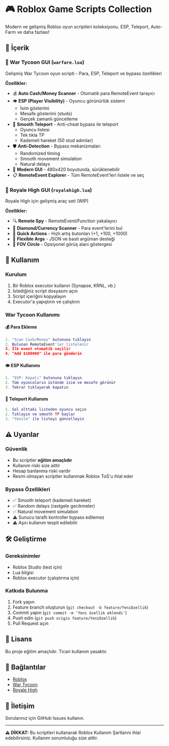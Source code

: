 # 🎮 Roblox Game Scripts Collection

Modern ve gelişmiş Roblox oyun scriptleri koleksiyonu. ESP, Teleport, Auto-Farm ve daha fazlası!

## 📁 İçerik

### 🔫 War Tycoon GUI (`warfare.lua`)
Gelişmiş War Tycoon oyun scripti - Para, ESP, Teleport ve bypass özellikleri

**Özellikler:**
- 💰 **Auto Cash/Money Scanner** - Otomatik para RemoteEvent tarayıcı
- 👁️ **ESP (Player Visibility)** - Oyuncu görünürlük sistemi
  - İsim gösterimi
  - Mesafe gösterimi (studs)
  - Gerçek zamanlı güncelleme
- 🚀 **Smooth Teleport** - Anti-cheat bypass ile teleport
  - Oyuncu listesi
  - Tek tıkla TP
  - Kademeli hareket (50 stud adımlar)
- 🛡️ **Anti-Detection** - Bypass mekanizmaları
  - Randomized timing
  - Smooth movement simulation
  - Natural delays
- 🎨 **Modern GUI** - 480x420 boyutunda, sürüklenebilir
- 📋 **RemoteEvent Explorer** - Tüm RemoteEvent'leri listele ve seç

### 👑 Royale High GUI (`royalehigh.lua`)
Royale High için gelişmiş araç seti (WIP)

**Özellikler:**
- 🔍 **Remote Spy** - RemoteEvent/Function yakalayıcı
- 💎 **Diamond/Currency Scanner** - Para event'lerini bul
- 🎯 **Quick Actions** - Hızlı artış butonları (+1, +100, +1000)
- 📝 **Flexible Args** - JSON ve basit argüman desteği
- 🎨 **FOV Circle** - Opsiyonel görüş alanı göstergesi

## 🚀 Kullanım

### Kurulum
1. Bir Roblox executor kullanın (Synapse, KRNL, vb.)
2. İstediğiniz script dosyasını açın
3. Script içeriğini kopyalayın
4. Executor'a yapıştırın ve çalıştırın

### War Tycoon Kullanımı

#### 💰 Para Ekleme
```lua
1. "Scan Cash/Money" butonuna tıklayın
2. Bulunan RemoteEvent'ler listelenir
3. İlk event otomatik seçilir
4. "Add $100000" ile para gönderin
```

#### 👁️ ESP Kullanımı
```lua
1. "ESP: Kapalı" butonuna tıklayın
2. Tüm oyuncuların üstünde isim ve mesafe görünür
3. Tekrar tıklayarak kapatın
```

#### 🚀 Teleport Kullanımı
```lua
1. Sol alttaki listeden oyuncu seçin
2. Tıklayın ve smooth TP başlar
3. "Yenile" ile listeyi güncelleyin
```

## ⚠️ Uyarılar

### Güvenlik
- Bu scriptler **eğitim amaçlıdır**
- Kullanım riski size aittir
- Hesap banlanma riski vardır
- Resmi olmayan scriptler kullanmak Roblox ToS'u ihlal eder

### Bypass Özellikleri
- ✅ Smooth teleport (kademeli hareket)
- ✅ Random delays (rastgele gecikmeler)
- ✅ Natural movement simulation
- ⚠️ Sunucu taraflı kontroller bypass edilemez
- ⚠️ Aşırı kullanım tespit edilebilir

## 🛠️ Geliştirme

### Gereksinimler
- Roblox Studio (test için)
- Lua bilgisi
- Roblox executor (çalıştırma için)

### Katkıda Bulunma
1. Fork yapın
2. Feature branch oluşturun (`git checkout -b feature/YeniOzellik`)
3. Commit yapın (`git commit -m 'Yeni özellik eklendi'`)
4. Push edin (`git push origin feature/YeniOzellik`)
5. Pull Request açın

## 📝 Lisans

Bu proje eğitim amaçlıdır. Ticari kullanım yasaktır.

## 🔗 Bağlantılar

- [Roblox](https://www.roblox.com/)
- [War Tycoon](https://www.roblox.com/games/4639625707/)
- [Royale High](https://www.roblox.com/games/735030788/)

## 📧 İletişim

Sorularınız için GitHub Issues kullanın.

---

**⚠️ DİKKAT:** Bu scriptleri kullanarak Roblox Kullanım Şartlarını ihlal edebilirsiniz. Kullanım sorumluluğu size aittir.
